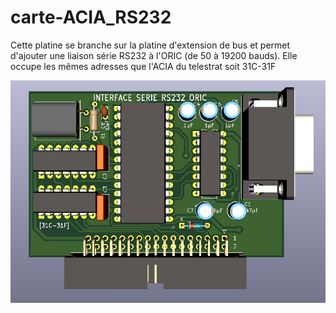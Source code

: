 # carte-ACIA_RS232

Cette platine se branche sur la platine d'extension de bus et permet d'ajouter une liaison série RS232 à l'ORIC (de 50 à 19200 bauds). 
Elle occupe les mêmes adresses que l'ACIA du telestrat soit 31C-31F

![Platine d'extension](./Carte_ACIA_RS232.jpg?raw=true "Optional Title")


